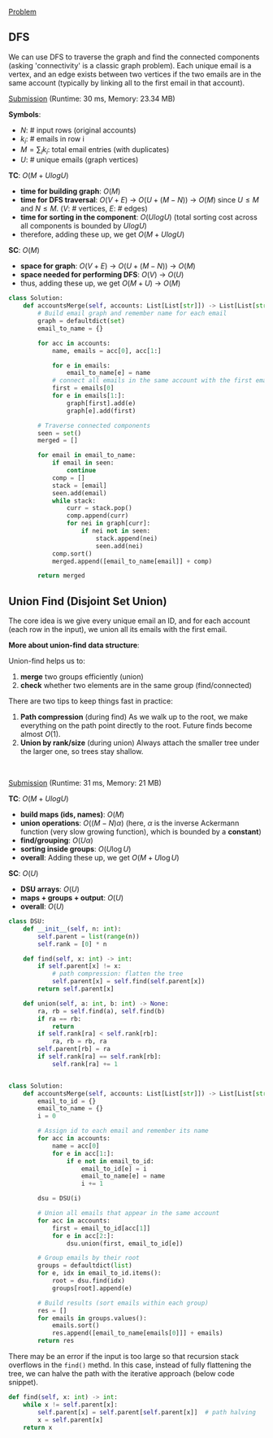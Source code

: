 [Problem](https://leetcode.com/problems/accounts-merge/)


## DFS

We can use DFS to traverse the graph and find the connected components (asking 'connectivity' is a classic graph problem). Each unique email is a vertex, and an edge exists between two vertices if the two emails are in the same account (typically by linking all to the first email in that account).

[Submission](https://leetcode.com/problems/accounts-merge/submissions/1779426282/) (Runtime: 30 ms, Memory: 23.34 MB)

**Symbols**:
- $N$: # input rows (original accounts)
- $k_i$: # emails in row i
- $M=\sum_i k_i$: total email entries (with duplicates)
- $U$: # unique emails (graph vertices)

**TC**: $O(M + U log U)$
- **time for building graph**: $O(M)$
- **time for DFS traversal**: $O(V + E)$ -> $O(U + (M - N))$ -> $O(M)$ since $U \leq M$ and $N \leq M$. ($V$: # vertices, $E$: # edges)
- **time for sorting in the component**: $O(U log U)$ (total sorting cost across all components is bounded by $U log U$)
- therefore, adding these up, we get $O(M + U log U)$

**SC**: $O(M)$
- **space for graph**: $O(V + E)$ -> $O(U + (M - N))$ -> $O(M)$
- **space needed for performing DFS**: $O(V)$ -> $O(U)$
- thus, adding these up, we get $O(M + U)$ -> $O(M)$


```python
class Solution:
    def accountsMerge(self, accounts: List[List[str]]) -> List[List[str]]:
        # Build email graph and remember name for each email
        graph = defaultdict(set)
        email_to_name = {}

        for acc in accounts:
            name, emails = acc[0], acc[1:]

            for e in emails:
                email_to_name[e] = name
            # connect all emails in the same account with the first email
            first = emails[0]
            for e in emails[1:]:
                graph[first].add(e)
                graph[e].add(first)

        # Traverse connected components
        seen = set()
        merged = []

        for email in email_to_name:
            if email in seen:
                continue
            comp = []
            stack = [email]
            seen.add(email)
            while stack:
                curr = stack.pop()
                comp.append(curr)
                for nei in graph[curr]:
                    if nei not in seen:
                        stack.append(nei)
                        seen.add(nei)
            comp.sort()
            merged.append([email_to_name[email]] + comp)

        return merged

```



## Union Find (Disjoint Set Union)

The core idea is we give every unique email an ID, and for each account (each row in the input), we union all its emails with the first email.

**More about union-find data structure**:

Union-find helps us to:
1. **merge** two groups efficiently (union)
2. **check** whether two elements are in the same group (find/connected)

There are two tips to keep things fast in practice:
1. **Path compression** (during find)
As we walk up to the root, we make everything on the path point directly to the root. Future finds become almost $O(1)$.
2. **Union by rank/size** (during union)
Always attach the smaller tree under the larger one, so trees stay shallow.

<br>

[Submission](https://leetcode.com/problems/accounts-merge/submissions/1779477814/) (Runtime: 31 ms, Memory: 21 MB)


**TC**: $O(M + U log U)$
- **build maps (ids, names)**: $O(M)$
- **union operations**: $O((M-N)\alpha)$ (here, $\alpha$ is the inverse Ackermann function (very slow growing function), which is bounded by a **constant**)
- **find/grouping**: $O(U\alpha)$
- **sorting inside groups**: $O(U \log U)$
- **overall**: Adding these up, we get $O(M + U \log U)$

**SC**: $O(U)$
- **DSU arrays**: $O(U)$
- **maps + groups + output**: $O(U)$
- **overall**: $O(U)$


```python
class DSU:
    def __init__(self, n: int):
        self.parent = list(range(n))
        self.rank = [0] * n

    def find(self, x: int) -> int:
        if self.parent[x] != x:
            # path compression: flatten the tree
            self.parent[x] = self.find(self.parent[x])
        return self.parent[x]

    def union(self, a: int, b: int) -> None:
        ra, rb = self.find(a), self.find(b)
        if ra == rb:
            return
        if self.rank[ra] < self.rank[rb]:
            ra, rb = rb, ra
        self.parent[rb] = ra
        if self.rank[ra] == self.rank[rb]:
            self.rank[ra] += 1


class Solution:
    def accountsMerge(self, accounts: List[List[str]]) -> List[List[str]]:
        email_to_id = {}
        email_to_name = {}
        i = 0

        # Assign id to each email and remember its name
        for acc in accounts:
            name = acc[0]
            for e in acc[1:]:
                if e not in email_to_id:
                    email_to_id[e] = i
                    email_to_name[e] = name
                    i += 1

        dsu = DSU(i)

        # Union all emails that appear in the same account
        for acc in accounts:
            first = email_to_id[acc[1]]
            for e in acc[2:]:
                dsu.union(first, email_to_id[e])

        # Group emails by their root
        groups = defaultdict(list)
        for e, idx in email_to_id.items():
            root = dsu.find(idx)
            groups[root].append(e)

        # Build results (sort emails within each group)
        res = []
        for emails in groups.values():
            emails.sort()
            res.append([email_to_name[emails[0]]] + emails)
        return res

```

There may be an error if the input is too large so that recursion stack overflows in the `find()` methd. In this case, instead of fully flattening the tree, we can halve the path with the iterative approach (below code snippet).

```python
def find(self, x: int) -> int:
    while x != self.parent[x]:
        self.parent[x] = self.parent[self.parent[x]]  # path halving
        x = self.parent[x]
    return x
```